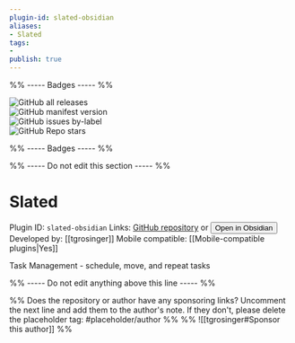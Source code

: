```yaml
---
plugin-id: slated-obsidian
aliases:
- Slated
tags: 
- 
publish: true
---
```


%% ----- Badges ----- %%

![GitHub all releases](https://img.shields.io/github/downloads/tgrosinger/slated-obsidian/total?color=573E7A&logo=github&style=for-the-badge)   
![GitHub manifest version](https://img.shields.io/github/manifest-json/v/tgrosinger/slated-obsidian?color=573E7A&logo=github&style=for-the-badge)   
![GitHub issues by-label](https://img.shields.io/github/issues/tgrosinger/slated-obsidian/help%20wanted?color=573E7A&logo=github&style=for-the-badge)   
![GitHub Repo stars](https://img.shields.io/github/stars/tgrosinger/slated-obsidian?color=573E7A&logo=github&style=for-the-badge)

%% ----- Badges ----- %%

%% ----- Do not edit this section ----- %%

# Slated

Plugin ID: `slated-obsidian`
Links: [GitHub repository](https://github.com/tgrosinger/slated-obsidian) or [<button id=HH>Open in Obsidian</button>](obsidian://goto-plugin?id=slated-obsidian)
Developed by: [[tgrosinger]]
Mobile compatible: [[Mobile-compatible plugins|Yes]]

Task Management - schedule, move, and repeat tasks

%% ----- Do not edit anything above this line ----- %% 

%% Does the repository or author have any sponsoring links? Uncomment the next line and add them to the author's note. If they don't, please delete the placeholder tag: #placeholder/author %%
%% ![[tgrosinger#Sponsor this author]] %%
